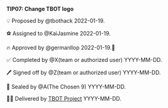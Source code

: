 **TIP07: Change TBOT logo**

💡 Proposed by @tbothack 2022-01-19.

⚽ Assigned to @KaiJasmine 2022-01-19.

🔥 Approved by @germanllop 2022-01-19.🍻

✅ Completed by @X(team or authorized user) YYYY-MM-DD.

🖊️ Signed off by @Z(team or authorized user) YYYY-MM-DD.

💌 Sealed by @A(The Chosen 9) YYYY-MM-DD.

🏴‍☠️ Delivered by [TBOT Project](https://tbot.fi) YYYY-MM-DD.
